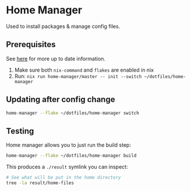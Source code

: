 # Home Manager

Used to install packages & manage config files.



## Prerequisites

See [here](https://nix-community.github.io/home-manager/index.xhtml#sec-flakes-standalone) for more up to date information.

1. Make sure both `nix-command` and `flakes` are enabled in nix
2. Run: `nix run home-manager/master -- init --switch ~/dotfiles/home-manager`


## Updating after config change

```sh
home-manager --flake ~/dotfiles/home-manager switch
```


## Testing

Home manager allows you to just run the build step:

```sh
home-manager --flake ~/dotfiles/home-manager build
```

This produces a `./result` symlink you can inspect:

```sh
# See what will be put in the home directory
tree -la result/home-files
```
